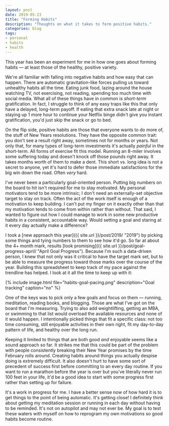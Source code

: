 ```yaml
---
layout: post
date: 2019-05-23
title: "Forming Habits"
description: "Thoughts on what it takes to form positive habits."
categories: blog
tags:
- personal
- habits
- health
---
```


This year has been an experiment for me in how one goes about forming habits — at least those of the healthy, positive variety.

We're all familiar with falling into negative habits and how easy that can happen. There are  automatic gravitation-like forces pulling us toward unhealthy habits all the time. Eating junk food, lazing around the house watching TV, not exercising, not reading, spending too much time with social media. What all of these things have in common is _short-term_ gratification. In fact, I struggle to think of any easy traps like this that only have a delayed, long-term payoff. If eating that extra snack late at night or staying up 1 more hour to continue your Netflix binge didn't give you instant gratification, you'd just skip the snack or go to bed.

On the flip side, positive habits are those that everyone wants to do more of, the stuff of New Years resolutions. They have the opposite common trait: you don't see a result right away, sometimes not for months or years. Not only that, for many types of long-term investments it's actually _painful_ in the short-term. All forms of exercise fit this model. Running an 8-miler involves some suffering today and doesn't knock off those pounds right away. It takes months worth of them to make a dent. This short vs. long idea is not a secret to anyone, yet it's hard to defer those immediate satisfactions for the big win down the road. Often *very* hard.

I've never been a particularly goal-oriented person. Putting big numbers on the board to hit isn't required for me to stay motivated. My personal motivators tend to be more intrinsic; I don't need an externally-set objective target to stay on track. Often the act of the work itself is enough of a motivation to keep building. I can't put my finger on it exactly other than that my motivation tends to come from within rather than without. That said, I wanted to figure out how I could manage to work in some new productive habits in a consistent, accountable way. Would setting a goal and staring at it every day actually make a difference?

I took a [new approach this year]({{ site.url }}/post/2019/ "2019") by picking some things and tying numbers to them to see how it'd go. So far at about the 4+ month mark, results [look promising]({{ site.url }}/post/goal-progress-april/ "April Goal Progress"). Because I'm such a data-driven person, I knew that not only was it critical to have the target mark set, but to be able to measure the progress toward those marks over the course of the year. Building this spreadsheet to keep track of my pace against the trendline has helped. I look at it all the time to keep up with it:

{% include image.html file="habits-goal-pacing.png" description="Goal tracking" caption="no" %}

One of the keys was to pick only a few goals and focus on them — running, meditation, reading books, and blogging. Those are what I've got on the board that I'm measuring. Trying to also add weightlifting, getting an MBA, or swimming to that list would overload the available resources and none of it would happen. I intentionally picked things that fit a specific class: not too time consuming, still enjoyable activities in their own right, fit my day-to-day pattern of life, and healthy over the long run.

Keeping it limited to things that are both good _and_ enjoyable seems like a sound approach so far. It strikes me that this could be part of the problem with people consistently breaking their New Year promises by the time February rolls around. Creating habits around things you actually despise doing is extremely difficult. It also doesn't hurt to have some sort of precedent of success first before committing to an every day routine. If you want to run a marathon before the year is over but you've literally never run 100 feet in your life, it'd be a good idea to start with some progress first rather than setting up for failure.

It's a work in progress for me. I have a better sense now of how hard it is to get things to the point of being automatic. It's getting close! I definitely think about getting my meditation session or running in each day without having to be reminded. It's not on autopilot and may not ever be. My goal is to test these waters with myself on how to reprogram my own motivations so good habits become routine.
